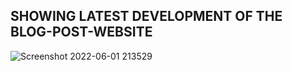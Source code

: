 ## SHOWING LATEST DEVELOPMENT OF THE BLOG-POST-WEBSITE
![Screenshot 2022-06-01 213529](https://user-images.githubusercontent.com/56185049/171477923-f413a0fb-0c4d-4c25-9f9f-d3577f7b731f.png)
